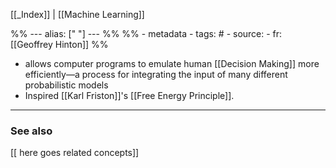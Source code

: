 
[[_Index]] | [[Machine Learning]]

%% ---
alias: [" "]
--- %%
%% - metadata
	- tags: #
	- source: 
	- fr: [[Geoffrey Hinton]]
%%

- allows computer programs to emulate human [[Decision Making]] more efficiently—a process for integrating the input of many different probabilistic models
- Inspired [[Karl Friston]]'s [[Free Energy Principle]].

-------------
### See also
[[ here goes related concepts]]


